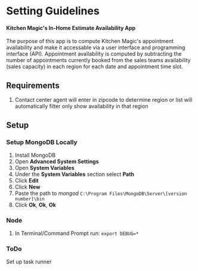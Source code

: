 # Setting Guidelines
#### Kitchen Magic's In-Home Estimate Availability App

The purpose of this app is to compute Kitchen Magic's appointment availability and make it accessable via a user interface and programming interface (API). Appointment availability is computed by subtracting the number of appointments currently booked from the sales teams availability (sales capacity) in each region for each date and appointment time slot.

## Requirements
1. Contact center agent will enter in zipcode to determine region or list will automatically filter only show availability in that region


## Setup

### Setup MongoDB Locally
1. Install MongoDB
2. Open **Advanced System Settings**
3. Open **System Variables**
4. Under the **System Variables** section select **Path**
5. Click **Edit**
6. Click **New**
7. Paste the path to *mongod* `C:\Program Files\MongoDB\Server\[version number]\bin`
8. Click **Ok**, **Ok**, **Ok**

### Node
1. In Terminal/Command Prompt run: `export DEBUG=*`


### ToDo
Set up task runner